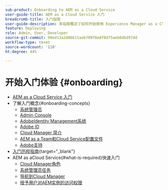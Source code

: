 ```yaml
---
sub-product: Onboarding to AEM as a Cloud Service
user-guide-title: AEM as a Cloud Service 入门
breadcrumb-title: 入门指南
user-guide-description: 本指南概述了如何开始使用 Experience Manager as a Cloud Service，包括如何获取访问权限和重要的数据保护信息。
feature: Deploying
role: Admin, User, Developer
source-git-commit: 90ed13a2d86611aeb709f8e8f0d75aeb8dbd97dd
workflow-type: tm+mt
source-wordcount: '110'
ht-degree: 44%

---
```



# 开始入门体验 {#onboarding}

+ [AEM as a Cloud Service 入门](/help/onboarding/home.md)
+ 了解入门概念{#onboarding-concepts}
   + [系统管理员](/help/onboarding/learn-concepts/system-administrator.md)
   + [Admin Console](/help/onboarding/learn-concepts/admin-console.md)
   + [AdobeIdentity Management系统](/help/onboarding/learn-concepts/ims.md)
   + [Adobe ID](/help/onboarding/learn-concepts/adobe-id.md)
   + [Cloud Manager 简介](/help/onboarding/learn-concepts/cloud-manager-introduction.md)
   + [AEM as a Team和Cloud Service配置文件](/help/onboarding/learn-concepts/aem-cs-team-product-profiles.md)
   + [Adobe支持](/help/onboarding/learn-concepts/onboarding-help-resources.md)
+ [入门历程指南](https://experienceleague.adobe.com/docs/experience-manager-cloud-service/journey-onboarding/home.html){target=&quot;_blank&quot;}
+ AEM as aCloud Service{#what-is-required}快速入门
   + [Cloud Manager角色](what-is-required/user-roles-permissions.md)
   + [系统管理员任务](what-is-required/add-users-assign-cm-roles.md)
   + [导航到Cloud Manager](what-is-required/navigate-to-cloud-manager.md)
   + [授予用户对AEM实例的访问权限](/help/onboarding/what-is-required/accessing-aem-instance.md)
